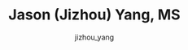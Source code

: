 ---
# this is autogenerated: do not edit
title: Jason (Jizhou) Yang, MS
author: jizhou_yang
layout: author-bio
jobtitle: Software Engineer II In Test
bio: Illumina
type: alumn
excerpt: "Data science intern, 2017-2018.
"
header:
  teaser: /assets/images/people/bio-yang.jpg
papers: 
---